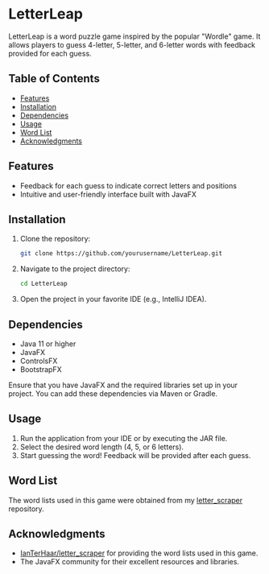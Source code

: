 # LetterLeap

LetterLeap is a word puzzle game inspired by the popular "Wordle" game. It allows players to guess 4-letter, 5-letter, and 6-letter words with feedback provided for each guess.

## Table of Contents
- [Features](#features)
- [Installation](#installation)
- [Dependencies](#dependencies)
- [Usage](#usage)
- [Word List](#word-list)
- [Acknowledgments](#acknowledgments)

## Features

- Feedback for each guess to indicate correct letters and positions
- Intuitive and user-friendly interface built with JavaFX

## Installation

1. Clone the repository:
    ```sh
    git clone https://github.com/yourusername/LetterLeap.git
    ```
2. Navigate to the project directory:
    ```sh
    cd LetterLeap
    ```
3. Open the project in your favorite IDE (e.g., IntelliJ IDEA).

## Dependencies

- Java 11 or higher
- JavaFX
- ControlsFX
- BootstrapFX

Ensure that you have JavaFX and the required libraries set up in your project. You can add these dependencies via Maven or Gradle.

## Usage

1. Run the application from your IDE or by executing the JAR file.
2. Select the desired word length (4, 5, or 6 letters).
3. Start guessing the word! Feedback will be provided after each guess.

## Word List

The word lists used in this game were obtained from my [letter_scraper](https://github.com/IanTerHaar/letter_scraper) repository.

## Acknowledgments

- [IanTerHaar/letter_scraper](https://github.com/IanTerHaar/letter_scraper) for providing the word lists used in this game.
- The JavaFX community for their excellent resources and libraries.

